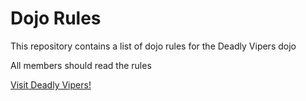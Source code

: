 Dojo Rules
==========

This repository contains a list of dojo rules for the Deadly Vipers dojo

All members should read the rules

[Visit Deadly Vipers!](https://github.com/deadlyvipers)

